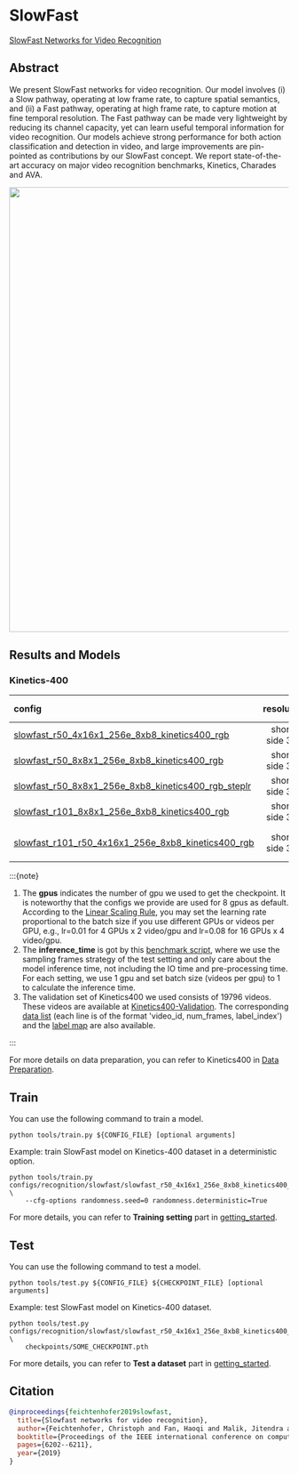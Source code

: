 # SlowFast

[SlowFast Networks for Video Recognition](https://openaccess.thecvf.com/content_ICCV_2019/html/Feichtenhofer_SlowFast_Networks_for_Video_Recognition_ICCV_2019_paper.html)

<!-- [ALGORITHM] -->

## Abstract

<!-- [ABSTRACT] -->

We present SlowFast networks for video recognition. Our model involves (i) a Slow pathway, operating at low frame rate, to capture spatial semantics, and (ii) a Fast pathway, operating at high frame rate, to capture motion at fine temporal resolution. The Fast pathway can be made very lightweight by reducing its channel capacity, yet can learn useful temporal information for video recognition. Our models achieve strong performance for both action classification and detection in video, and large improvements are pin-pointed as contributions by our SlowFast concept. We report state-of-the-art accuracy on major video recognition benchmarks, Kinetics, Charades and AVA.

<!-- [IMAGE] -->

<div align=center>
<img src="https://user-images.githubusercontent.com/34324155/143044111-94676f64-7ba8-4081-9011-f8054bed7030.png" width="800"/>
</div>

## Results and Models

### Kinetics-400

| config                               |   resolution   | gpus |       backbone       | pretrain | top1 acc | top5 acc | inference_time(video/s)  | gpu_mem(M) |                ckpt                |                log                 |
| :----------------------------------- | :------------: | :--: | :------------------: | :------: | :------: | :------: | :----------------------: | :--------: | :--------------------------------: | :--------------------------------: |
| [slowfast_r50_4x16x1_256e_8xb8_kinetics400_rgb](/configs/recognition/slowfast/slowfast_r50_4x16x1_256e_8xb8_kinetics400_rgb.py) | short-side 320 |  8   |       ResNet50       |   None   |  75.51   |  92.05   |            x             |    6331    | [ckpt](https://download.openmmlab.com/mmaction/recognition/slowfast/slowfast_r50_256p_4x16x1_256e_kinetics400_rgb/slowfast_r50_256p_4x16x1_256e_kinetics400_rgb_20200728-145f1097.pth) | [log](https://download.openmmlab.com/mmaction/recognition/slowfast/slowfast_r50_256p_4x16x1_256e_kinetics400_rgb/20200731_151706.log) |
| [slowfast_r50_8x8x1_256e_8xb8_kinetics400_rgb](/configs/recognition/slowfast/slowfast_r50_8x8x1_256e_8xb8_kinetics400_rgb.py) | short-side 320 |  8   |       ResNet50       |   None   |  76.24   |   92.3   | 1.3 ((32+8)x10x3 frames) |    9201    | [ckpt](https://download.openmmlab.com/mmaction/recognition/slowfast/slowfast_r50_8x8x1_256e_kinetics400_rgb/slowfast_r50_8x8x1_256e_kinetics400_rgb_20200716-73547d2b.pth) | [log](https://download.openmmlab.com/mmaction/recognition/slowfast/slowfast_r50_8x8x1_256e_kinetics400_rgb/20200716_192653.log) |
| [slowfast_r50_8x8x1_256e_8xb8_kinetics400_rgb_steplr](/configs/recognition/slowfast/slowfast_r50_8x8x1_256e_8xb8_kinetics400_rgb_steplr.py) | short-side 320 |  8   |       ResNet50       |   None   |  75.72   |  92.37   |            x             |    9401    | [ckpt](https://download.openmmlab.com/mmaction/recognition/slowfast/slowfast_r50_8x8x1_256e_kinetics400_rgb_steplr/slowfast_r50_8x8x1_256e_kinetics400_rgb_steplr-43988bac.pth) | [log](https://download.openmmlab.com/mmaction/recognition/slowfast/slowfast_r50_8x8x1_256e_kinetics400_rgb_steplr/slowfast_r50_8x8x1_256e_kinetics400_rgb_steplr.log) |
| [slowfast_r101_8x8x1_256e_8xb8_kinetics400_rgb](/configs/recognition/slowfast/slowfast_r101_8x8x1_256e_8xb8_kinetics400_rgb.py) | short-side 320 |  8   |      ResNet101       |   None   |  76.29   |  91.97   |            x             |   13454    | [ckpt](https://download.openmmlab.com/mmaction/recognition/slowfast/slowfast_r101_8x8x1_256e_kinetics400_rgb/slowfast_r101_8x8x1_256e_kinetics400_rgb_20210218-0dd54025.pth) | [log](https://download.openmmlab.com/mmaction/recognition/slowfast/slowfast_r101_8x8x1_256e_kinetics400_rgb/20210218_121513.log) |
| [slowfast_r101_r50_4x16x1_256e_8xb8_kinetics400_rgb](/configs/recognition/slowfast/slowfast_r101_r50_4x16x1_256e_8xb8_kinetics400_rgb.py) | short-side 320 |  8   | ResNet101 + ResNet50 |   None   |  76.33   |  93.03   |            x             |    8018    | [ckpt](https://download.openmmlab.com/mmaction/recognition/slowfast/slowfast_r101_4x16x1_256e_kinetics400_rgb/slowfast_r101_4x16x1_256e_kinetics400_rgb_20210218-d8b58813.pth) | [log](https://download.openmmlab.com/mmaction/recognition/slowfast/slowfast_r101_4x16x1_256e_kinetics400_rgb/20210118_133528.log) |

:::{note}

1. The **gpus** indicates the number of gpu we used to get the checkpoint. It is noteworthy that the configs we provide are used for 8 gpus as default.
   According to the [Linear Scaling Rule](https://arxiv.org/abs/1706.02677), you may set the learning rate proportional to the batch size if you use different GPUs or videos per GPU,
   e.g., lr=0.01 for 4 GPUs x 2 video/gpu and lr=0.08 for 16 GPUs x 4 video/gpu.
2. The **inference_time** is got by this [benchmark script](/tools/analysis/benchmark.py), where we use the sampling frames strategy of the test setting and only care about the model inference time, not including the IO time and pre-processing time. For each setting, we use 1 gpu and set batch size (videos per gpu) to 1 to calculate the inference time.
3. The validation set of Kinetics400 we used consists of 19796 videos. These videos are available at [Kinetics400-Validation](https://mycuhk-my.sharepoint.com/:u:/g/personal/1155136485_link_cuhk_edu_hk/EbXw2WX94J1Hunyt3MWNDJUBz-nHvQYhO9pvKqm6g39PMA?e=a9QldB). The corresponding [data list](https://download.openmmlab.com/mmaction/dataset/k400_val/kinetics_val_list.txt) (each line is of the format 'video_id, num_frames, label_index') and the [label map](https://download.openmmlab.com/mmaction/dataset/k400_val/kinetics_class2ind.txt) are also available.

:::

For more details on data preparation, you can refer to Kinetics400 in [Data Preparation](/docs/data_preparation.md).

## Train

You can use the following command to train a model.

```shell
python tools/train.py ${CONFIG_FILE} [optional arguments]
```

Example: train SlowFast model on Kinetics-400 dataset in a deterministic option.

```shell
python tools/train.py configs/recognition/slowfast/slowfast_r50_4x16x1_256e_8xb8_kinetics400_rgb.py \
    --cfg-options randomness.seed=0 randomness.deterministic=True
```

For more details, you can refer to **Training setting** part in [getting_started](/docs/getting_started.md#training-setting).

## Test

You can use the following command to test a model.

```shell
python tools/test.py ${CONFIG_FILE} ${CHECKPOINT_FILE} [optional arguments]
```

Example: test SlowFast model on Kinetics-400 dataset.

```shell
python tools/test.py configs/recognition/slowfast/slowfast_r50_4x16x1_256e_8xb8_kinetics400_rgb.py \
    checkpoints/SOME_CHECKPOINT.pth
```

For more details, you can refer to **Test a dataset** part in [getting_started](/docs/getting_started.md#test-a-dataset).

## Citation

```BibTeX
@inproceedings{feichtenhofer2019slowfast,
  title={Slowfast networks for video recognition},
  author={Feichtenhofer, Christoph and Fan, Haoqi and Malik, Jitendra and He, Kaiming},
  booktitle={Proceedings of the IEEE international conference on computer vision},
  pages={6202--6211},
  year={2019}
}
```

